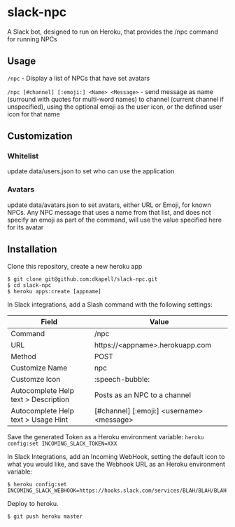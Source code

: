 # slack-npc
A Slack bot, designed to run on Heroku, that provides the /npc command for running NPCs

## Usage
`/npc` - Display a list of NPCs that have set avatars

`/npc [#channel] [:emoji:] <Name> <Message>` - send message as name (surround with quotes for multi-word names) to channel (current channel if unspecified), using the optional emoji as the user icon, or the defined user icon for that name

## Customization
### Whitelist
update data/users.json to set who can use the application

### Avatars
update data/avatars.json to set avatars, either URL or Emoji, for known NPCs.  Any NPC message that uses a name from that list, and does not specify an emoji as part of the command, will use the value specified here for its avatar

## Installation

Clone this repository, create a new heroku app
```
$ git clone git@github.com:dkapell/slack-npc.git
$ cd slack-npc
$ heroku apps:create [appname]
```

In Slack integrations, add a Slash command with the following settings:

Field | Value
--- | ---
Command | /npc
URL | https://&lt;appname&gt;.herokuapp.com
Method | POST
Customize Name | npc
Customze Icon | :speech-bubble:
Autocomplete Help text &gt;  Description | Posts as an NPC to a channel
Autocomplete Help text &gt;  Usage Hint | [#channel] [:emoji:] &lt;username&gt; &lt;message&gt;

Save the generated Token as a Heroku environment variable:
    `heroku config:set INCOMING_SLACK_TOKEN=XXX`

In Slack Integrations, add an Incoming WebHook, setting the default icon to what you would like, and save the Webhook URL as an Heroku environment variable:
``` 
$ heroku config:set INCOMING_SLACK_WEBHOOK=https://hooks.slack.com/services/BLAH/BLAH/BLAH
```

Deploy to heroku.
```
$ git push heroku master
```

